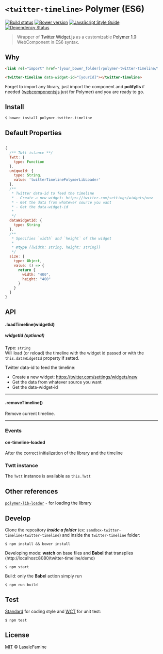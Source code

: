 # `<twitter-timeline>` Polymer (ES6)

[![Build status](https://travis-ci.org/LasaleFamine/polymer-twitter-timeline.svg?branch=master)](https://travis-ci.org/LasaleFamine/polymer-twitter-timeline)
[![Bower version](https://badge.fury.io/bo/polymer-twitter-timeline.svg)](https://badge.fury.io/bo/polymer-twitter-timeline)
[![JavaScript Style Guide](https://img.shields.io/badge/code%20style-standard-brightgreen.svg)](http://standardjs.com/)
[![Dependency Status](https://gemnasium.com/badges/github.com/LasaleFamine/polymer-twitter-timeline.svg)](https://gemnasium.com/github.com/LasaleFamine/polymer-twitter-timeline)



> Wrapper of [Twitter Widget.js](https://dev.twitter.com/web/javascript) as a customizable [Polymer 1.0](https://www.polymer-project.org/1.0/) WebComponent in ES6 syntax.

## Why

``` html
<link rel="import" href="[your_bower_folder]/polymer-twitter-timeline/twitter-timeline.html">

<twitter-timeline data-widget-id="[yourId]"></twitter-timeline>

```

Forget to import any library, just import the component and **polifylls** if needed ([webcomponentsjs](https://github.com/webcomponents/webcomponentsjs) just for Polymer) and you are ready to go.

## Install

    $ bower install polymer-twitter-timeline


## Default Properties
``` js

{
  /** Twtt istance **/
  Twtt: {
    type: Function
  },
  uniqueId: {
    type: String,
    value: 'twitterTimelinePolymerLibLoader'
  },
  /**
   * Twitter data-id to feed the timeline
   * - Create a new widget: https://twitter.com/settings/widgets/new
   * - Get the data from whatever source you want
   * - Get the data-widget-id
   *
   */
  dataWidgetId: {
    type: String
  },
  /**
   * Specifies `width` and `height` of the widget
   *
   * @type {{width: string, height: string}}
   */
  size: {
    type: Object,
    value: () => {
      return {
        width: "400",
        height: "400"
      }
    }
  }
}

```

## API

#### .loadTimeline(widgetId)
##### widgetId (optional)
Type: `string`  
Will load (or reload) the timeline with the widget id passed or with the `this.dataWidgetId` property if setted.  

Twitter data-id to feed the timeline:
- Create a new widget: https://twitter.com/settings/widgets/new
- Get the data from whatever source you want
- Get the data-widget-id
____
#### .removeTimeline()
Remove current timeline.


___

### Events
#### on-timeline-loaded
After the correct initialization of the library and the timeline

### Twtt instance

The `Twtt` instance is available as `this.Twtt`

## Other references

[`polymer-lib-loader`](https://github.com/LasaleFamine/polymer-lib-loader) - for loading the library


## Develop

Clone the repository ***inside a folder*** (ex: `sandbox-twitter-timeline/twitter-timeline`) and inside the `twitter-timeline` folder:

    $ npm install && bower install

Developing mode: **watch** on base files and **Babel** that transpiles (http://localhost:8080/twitter-timeline/demo)

    $ npm start

Build: only the **Babel** action simply run

    $ npm run build


## Test

[Standard](http://standardjs.com/) for coding style and [WCT](https://github.com/polymer/web-component-tester) for unit test:

    $ npm test

## License

[MIT](https://github.com/LasaleFamine/twitter-timeline/blob/master/LICENSE.md) &copy; LasaleFamine
